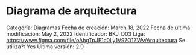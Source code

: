 # Diagrama de arquitectura

Categoría: Diagramas
Fecha de creación: March 18, 2022
Fecha de última modificación: May 2, 2022
Identificador: BKJ_D03
Liga: https://www.figma.com/file/oAhgTpJE1c0Ly1V97O1ZWv/Arquitectura
Se utiliza?: Yes
Última versión: 2.0
